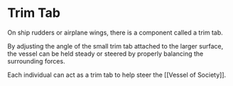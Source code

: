 # Trim Tab
On ship rudders or airplane wings, there is a component called a trim tab. 

By adjusting the angle of the small trim tab attached to the larger surface, the vessel can be held steady or steered by properly balancing the surrounding forces. 

Each individual can act as a trim tab to help steer the [[Vessel of Society]]. 

